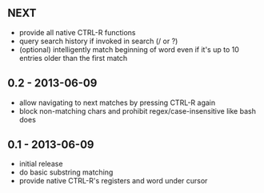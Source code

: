 ## NEXT
* provide all native CTRL-R functions
* query search history if invoked in search (/ or ?)
* (optional) intelligently match beginning of word even if it's up to 10 entries older than the first match

## 0.2 - 2013-06-09
* allow navigating to next matches by pressing CTRL-R again
* block non-matching chars and prohibit regex/case-insensitive like bash does

## 0.1 - 2013-06-09
* initial release
* do basic substring matching
* provide native CTRL-R's registers and word under cursor
